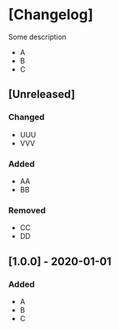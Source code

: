 # [Changelog]

Some description
- A
- B
- C

## [Unreleased]
### Changed
- UUU
- VVV
### Added
- AA
- BB

### Removed
- CC
- DD

## [1.0.0] - 2020-01-01

### Added
- A
- B
- C